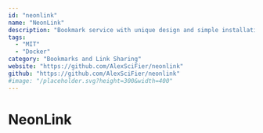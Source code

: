 ```yaml
---
id: "neonlink"
name: "NeonLink"
description: "Bookmark service with unique design and simple installation with Docker."
tags:
  - "MIT"
  - "Docker"
category: "Bookmarks and Link Sharing"
website: "https://github.com/AlexSciFier/neonlink"
github: "https://github.com/AlexSciFier/neonlink"
#image: "/placeholder.svg?height=300&width=400"
---
```


# NeonLink
